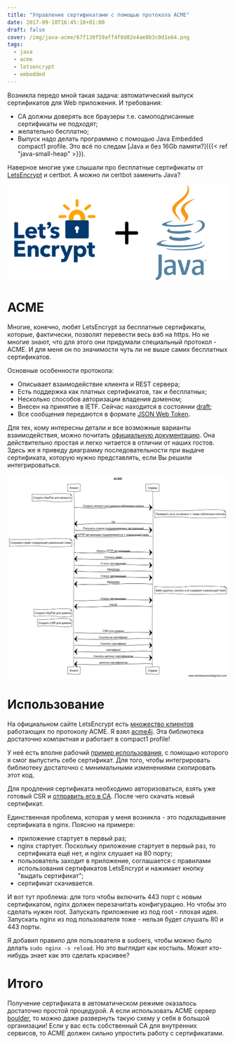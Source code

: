 ```yaml
---
title: "Управление сертификатами с помощью протокола ACME"
date: 2017-09-10T16:45:18+01:00
draft: false
cover: /img/java-acme/67f139f59aff4f0d82e4ae0b3c0d1e64.png
tags:
  - java
  - acme
  - letsencrypt
  - embedded
---
```

Возникла передо мной такая задача: автоматический выпуск сертификатов для Web приложения. И требования:
- CA должны доверять все браузеры т.е. самоподписанные сертификаты не подходят;
- желательно бесплатно;
- Выпуск надо делать программно с помощью Java Embedded compact1 profile. Это всё по следам [Java и без 16Gb памяти?]({{< ref "java-small-heap" >}}).

Наверное многие уже слышали про бесплатные сертификаты от [LetsEncrypt](https://letsencrypt.org) и certbot. А можно ли certbot заменить Java?

![](/img/java-acme/67f139f59aff4f0d82e4ae0b3c0d1e64.png)

# ACME

Многие, конечно, любят LetsEncrypt за бесплатные сертификаты, которые, фактически, позволят перевести весь вэб на https. Но не многие знают, что для этого они придумали специальный протокол - ACME. И для меня он по значимости чуть ли не выше самих бесплатных сертификатов.

Основные особенности протокола:

  - Описывает взаимодействие клиента и REST сервера;
  - Есть поддержка как платных сертификатов, так и бесплатных;
  - Несколько способов авторизации владения доменом;
  - Внесен на принятие в IETF. Сейчас находится в состоянии [draft](https://tools.ietf.org/html/draft-ietf-acme-acme-06);
  - Все сообщения передаются в формате [JSON Web Token](https://tools.ietf.org/html/rfc7519).

Для тех, кому интересны детали и все возможные варианты взаимодействия, можно почитать [официальную документацию](https://tools.ietf.org/html/draft-ietf-acme-acme-06). Она действительно простая и легко читается в отличии от наших гостов. Здесь же я приведу диаграмму последовательности при выдаче сертификата, которую нужно представлять, если Вы решили интегрироваться.

![](/img/java-acme/f00f2eb1b57a414b8443304b7b01de3b.png)

# Использование

На официальном сайте LetsEncrypt есть [множество клиентов](https://letsencrypt.org/docs/client-options/) работающих по протоколу ACME. Я взял [acme4j](https://github.com/shred/acme4j). Эта библиотека достаточно компактная и работает в compact1 profile!

У неё есть вполне рабочий [пример использования](https://github.com/shred/acme4j/blob/master/acme4j-example/src/main/java/org/shredzone/acme4j/ClientTest.java), с помощью которого я смог выпустить себе сертификат. Для того, чтобы интегрировать библиотеку достаточно с минимальными изменениями скопировать этот код.

Для продления сертификата необходимо авторизоваться, взять уже готовый CSR и [отправить его в CA](https://shredzone.org/maven/acme4j/usage/certificate.html). После чего скачать новый сертификат.

Единственная проблема, которая у меня возникла - это подкладывание сертификата в nginx. Поясню на примере:

- приложение стартует в первый раз;
- nginx стартует. Поскольку приложение стартует в первый раз, то сертификата ещё нет, и nginx слушает на 80 порту;
- пользователь заходит в приложение, соглашается с правилами использования сертификатов LetsEncrypt и нажимает кнопку "выдать сертификат";
- сертификат скачивается.

И вот тут проблема: для того чтобы включить 443 порт с новым сертификатом, nginx должен перезачитать конфигурацию. Но чтобы это сделать нужен root. Запускать приложение из под root - плохая идея. Запускать nginx из под пользователя тоже - нельзя будет слушать 80 и 443 порты.

Я добавил правило для пользователя в sudoers, чтобы можно было делать ```sudo nginx -s reload```. Но это выглядит как костыль. Может кто-нибудь знает как это сделать красивее?

# Итого

Получение сертификата в автоматическом режиме оказалось достаточно простой процедурой. А если использовать ACME сервер [boulder](https://github.com/letsencrypt/boulder), то можно даже развернуть такую схему у себя в большой организации! Если у вас есть собственный CA для внутренних сервисов, то ACME должен сильно упростить работу с сертификатами.